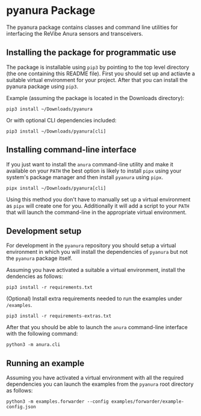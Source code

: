 # pyanura Package

The pyanura package contains classes and command line utilities for interfacing
the ReVibe Anura sensors and transceivers.

## Installing the package for programmatic use

The package is installable using `pip3` by pointing to the top level directory (the one containing this README file).
First you should set up and actiavte a suitable virtual environment for your project.
After that you can install the pyanura package using `pip3`.

Example (assuming the package is located in the Downloads directory):

    pip3 install ~/Downloads/pyanura

Or with optional CLI dependencies included:

    pip3 install ~/Downloads/pyanura[cli]

## Installing command-line interface

If you just want to install the `anura` command-line utility and make it available
on your `PATH` the best option is likely to install `pipx` using your system's package
manager and then install `pyanura` using `pipx`.

    pipx install ~/Downloads/pyanura[cli]

Using this method you don't have to manually set up a virtual environment as `pipx`
will create one for you. Additionally it will add a script to your `PATH` that will
launch the command-line in the appropriate virtual environment.


## Development setup

For development in the  `pyanura` repository you should setup a virtual environment in which you will install the dependencies of `pyanura` but not the `pyanura` package itself.

Assuming you have activated a suitable a virtual environment, install the dendencies as follows:

    pip3 install -r requirements.txt

(Optional) Install extra requirements needed to run the examples under `/examples`.

    pip3 install -r requirements-extras.txt

After that you should be able to launch the `anura` command-line interface with the following command:

    python3 -m anura.cli


## Running an example

Assuming you have activated a virtual environment with all the required
dependencies you can launch the examples from the `pyanura` root directory
as follows:

    python3 -m examples.forwarder --config examples/forwarder/example-config.json
